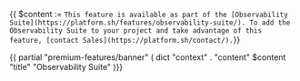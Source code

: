 {{ $content := `This feature is available as part of the [Observability Suite](https://platform.sh/features/observability-suite/).
To add the Observability Suite to your project and take advantage of this feature,
[contact Sales](https://platform.sh/contact/).`}}

{{ partial "premium-features/banner" ( dict "context" . "content" $content "title" "Observability Suite" )}}
